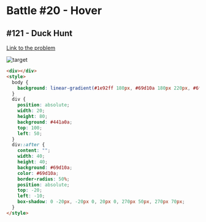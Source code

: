 # Battle #20 - Hover

## #121 - Duck Hunt

[Link to the problem](https://cssbattle.dev/play/121)

![target](https://cssbattle.dev/targets/121.png)

```html
<div></div>
<style>
  body {
    background: linear-gradient(#1e92ff 180px, #69d10a 180px 220px, #6f6100 220px);
  }
  div {
    position: absolute;
    width: 20;
    height: 80;
    background: #441a0a;
    top: 100;
    left: 50;
  }
  div::after {
    content: "";
    width: 40;
    height: 40;
    background: #69d10a;
    color: #69d10a;
    border-radius: 50%;
    position: absolute;
    top: -20;
    left: -10;
    box-shadow: 0 -20px, -20px 0, 20px 0, 270px 50px, 270px 70px;
  }
</style>
```
